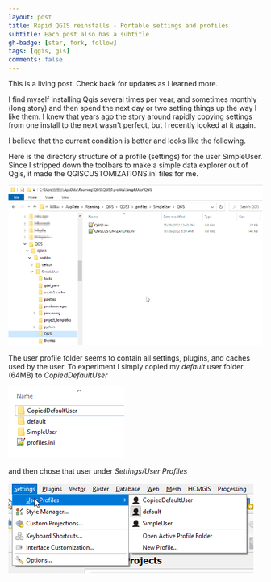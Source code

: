 ```yaml
---
layout: post
title: Rapid QGIS reinstalls - Portable settings and profiles
subtitle: Each post also has a subtitle
gh-badge: [star, fork, follow]
tags: [qgis, gis]
comments: false
---
```


This is a living post. Check back for updates as I learned more.

I find myself installing Qgis several times per year, and sometimes monthly (long story) and then spend the next day or two setting things up the way I like them. I knew that years ago the story around rapidly copying settings from one install to the next wasn't perfect, but I recently looked at it again.

I believe that the current condition is better and looks like the following. 

Here is the directory structure of a profile (settings) for the user SimpleUser. Since I stripped down the toolbars to make a simple data explorer out of Qgis, it  made the QGISCUSTOMIZATIONS.ini files for me.

![](.\img\33c585aa4d205f3ae771b5187e70c634cfc0a7c7.png)

The user profile folder seems to contain all settings, plugins, and caches used by the user. To experiment I simply copied my *default* user folder (64MB) to *CopiedDefaultUser* 

![](.\img\8f83f436b35dc2dfcce00f9e79e45496a86fa37e.png)

and then chose that user under *Settings/User Profiles*

![](.\img\308488efb711756927c44c0f20bc29af43e8b550.png)




